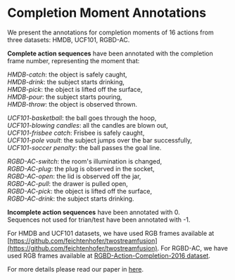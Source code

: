 # Completion Moment Annotations  
We present the annotations for completion moments of 16 actions from three datasets: HMDB, UCF101, RGBD-AC.  
  
**Complete action sequences** have been annotated with the completion frame number, representing the moment that:  
  
*HMDB-catch*: the object is safely caught,  
*HMDB-drink*:  the subject starts drinking,  
*HMDB-pick*: the object is lifted off the surface,  
*HMDB-pour*: the subject starts pouring,  
*HMDB-throw*: the object is observed thrown.  
  
*UCF101-basketball*: the ball goes through the hoop,  
*UCF101-blowing candles*:  all the candles are blown out,  
*UCF101-frisbee catch*: Frisbee is safely caught,  
*UCF101-pole vault*: the subject jumps over the bar successfully,  
*UCF101-soccer penalty*: the ball passes the goal line.  
  
*RGBD-AC-switch*: the room's illumination is changed,  
*RGBD-AC-plug*:  the plug is observed in the socket,  
*RGBD-AC-open*: the lid is observed off the jar,  
*RGBD-AC-pull*: the drawer is pulled open,  
*RGBD-AC-pick*: the object is lifted off the surface,  
*RGBD-AC-drink*: the subject starts drinking.  
  
  
**Incomplete action sequences** have been annotated with 0.  
Sequences not used for trian/test have been annotated with -1.  

For HMDB and UCF101 datasets, we have used RGB frames available at [https://github.com/feichtenhofer/twostreamfusion](https://github.com/feichtenhofer/twostreamfusion). For RGBD-AC, we have used RGB frames available at [RGBD-Action-Completion-2016 dataset](http://dx.doi.org/10.5523/bris.66qry08cv1fj1eunwxwob3fjz).  

For more details please read our paper in [here](https://arxiv.org/abs/1805.06749).
